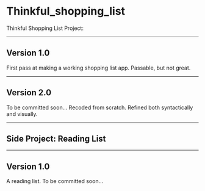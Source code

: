 Thinkful_shopping_list
=====================

Thinkful Shopping List Project:  

-----------
Version 1.0
-----------

First pass at making a working shopping list app. 
Passable, but not great. 

-----------
Version 2.0
-----------

To be committed soon...
Recoded from scratch.
Refined both syntactically and visually.



------------
Side Project: Reading List
------------

---
Version 1.0
---
A reading list. To be committed soon...


